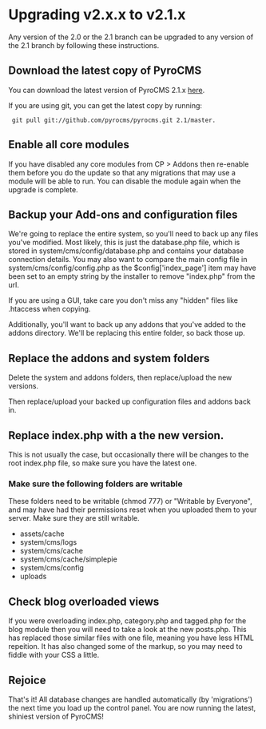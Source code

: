 # Upgrading v2.x.x to v2.1.x

Any version of the 2.0 or the 2.1 branch can be upgraded to any version of the 2.1 branch by following these instructions.

</div>
<div class="doc_content">

## Download the latest copy of PyroCMS

You can download the latest version of PyroCMS 2.1.x [here](https://github.com/pyrocms/pyrocms/zipball/2.1/master).

If you are using git, you can get the latest copy by running:

     git pull git://github.com/pyrocms/pyrocms.git 2.1/master.

## Enable all core modules

If you have disabled any core modules from CP > Addons then re-enable them before you do the update so that any migrations that may use a module will be able to run. You can disable the module again when the upgrade is complete.

## Backup your Add-ons and configuration files

We're going to replace the entire system, so you'll need to back up any files you've modified. Most likely, this is just the database.php file, which is stored in system/cms/config/database.php and contains your database connection details. You may also want to compare the main config file in system/cms/config/config.php as the $config['index\_page'] item may have been set to an empty string by the installer to remove "index.php" from the url.  

If you are using a GUI, take care you don't miss any "hidden" files like .htaccess when copying.

Additionally, you'll want to back up any addons that you've added to the addons directory. We'll be replacing this entire folder, so back those up.

## Replace the addons and system folders

Delete the system and addons folders, then replace/upload the new versions.

Then replace/upload your backed up configuration files and addons back in.

## Replace index.php with a the new version.

This is not usually the case, but occasionally there will be changes to the root index.php file, so make sure you have the latest one.

### Make sure the following folders are writable

These folders need to be writable (chmod 777) or "Writable by Everyone", and may have had their permissions reset when you uploaded 
them to your server. Make sure they are still writable.

* assets/cache
* system/cms/logs
* system/cms/cache
* system/cms/cache/simplepie
* system/cms/config
* uploads

## Check blog overloaded views

If you were overloading index.php, category.php and tagged.php for the blog module then you will need to take a look at the new posts.php. 
This has replaced those similar files with one file, meaning you have less HTML repeition. It has also changed some of the markup, so you 
may need to fiddle with your CSS a little.

## Rejoice

That's it! All database changes are handled automatically (by 'migrations') the next time you load up the control panel. You are now running the latest, shiniest version of PyroCMS!
